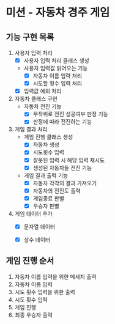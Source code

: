 # 미션 - 자동차 경주 게임

## 기능 구현 목록

1. 사용자 입력 처리
   - [X] 사용자 입력 처리 클래스 생성
   - 사용자 입력값 읽어오는 기능
      - [X] 자동차 이름 입력 처리
      - [X] 시도할 횟수 입력 처리
   - [X] 입력값 예외 처리
2. 자동차 클래스 구현
   - 자동차 전진 기능
      - [X] 무작위로 전진 성공여부 판정 기능
      - [X] 판정에 따라 전진하는 기능
3. 게임 결과 처리
   - 게임 진행 클래스 생성
      - [X] 자동차 생성
      - [X] 시도횟수 입력
      - [X] 잘못된 입력 시 해당 입력 재시도
      - [X] 생성된 자동차들 전진 기능
   - 게임 결과 출력 기능
      - [X] 자동차 각각의 결과 가져오기
      - [X] 자동차의 전진도 출력
      - [X] 게임종료 판별
      - [X] 우승자 판별
4. 게임 데이터 추가
   - [X] 문자열 데이터
   - [X] 상수 데이터


## 게임 진행 순서
1. 자동차 이름 입력을 위한 메세지 출력
2. 자동차 이름 입력
3. 시도 횟수 입력을 위한 출력
4. 시도 횟수 입력
5. 게임 진행
6. 최종 우승자 출력